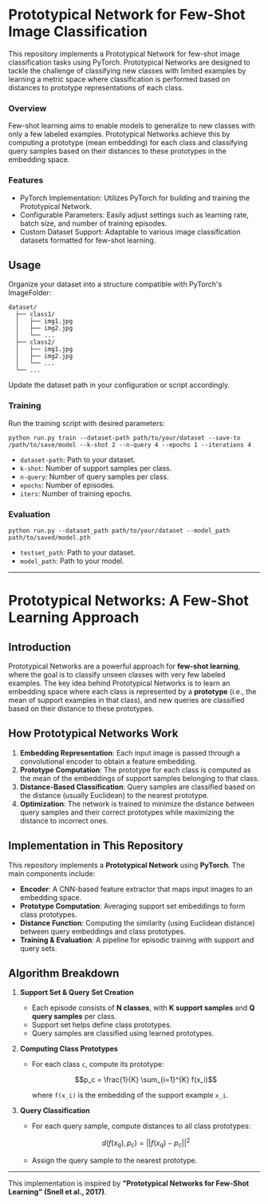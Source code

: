 # Prototypical Network for Few-Shot Image Classification
This repository implements a Prototypical Network for few-shot image classification tasks using PyTorch. Prototypical Networks are designed to tackle the challenge of classifying new classes with limited examples by learning a metric space where classification is performed based on distances to prototype representations of each class.

### Overview
Few-shot learning aims to enable models to generalize to new classes with only a few labeled examples. Prototypical Networks achieve this by computing a prototype (mean embedding) for each class and classifying query samples based on their distances to these prototypes in the embedding space.

### Features
* PyTorch Implementation: Utilizes PyTorch for building and training the Prototypical Network.
* Configurable Parameters: Easily adjust settings such as learning rate, batch size, and number of training episodes.
* Custom Dataset Support: Adaptable to various image classification datasets formatted for few-shot learning.

## Usage
Organize your dataset into a structure compatible with PyTorch's ImageFolder:
```
dataset/
  ├── class1/
  │   ├── img1.jpg
  │   ├── img2.jpg
  │   └── ...
  ├── class2/
  │   ├── img1.jpg
  │   ├── img2.jpg
  │   └── ...
  └── ...
 ```
Update the dataset path in your configuration or script accordingly.

### Training
Run the training script with desired parameters:
```
python run.py train --dataset-path path/to/your/dataset --save-to /path/to/save/model --k-shot 2 --n-query 4 --epochs 1 --iterations 4
```
* `dataset-path`: Path to your dataset.
* `k-shot`: Number of support samples per class.
* `n-query`: Number of query samples per class.
* `epochs`: Number of episodes.
* `iters`: Number of training epochs.

### Evaluation
```
python run.py --dataset_path path/to/your/dataset --model_path path/to/saved/model.pth
```
* `testset_path`: Path to your dataset.
* `model_path`: Path to your model.

---
# Prototypical Networks: A Few-Shot Learning Approach

## Introduction
Prototypical Networks are a powerful approach for **few-shot learning**, where the goal is to classify unseen classes with very few labeled examples. The key idea behind Prototypical Networks is to learn an embedding space where each class is represented by a **prototype** (i.e., the mean of support examples in that class), and new queries are classified based on their distance to these prototypes.

## How Prototypical Networks Work
1. **Embedding Representation**: Each input image is passed through a convolutional encoder to obtain a feature embedding.
2. **Prototype Computation**: The prototype for each class is computed as the mean of the embeddings of support samples belonging to that class.
3. **Distance-Based Classification**: Query samples are classified based on the distance (usually Euclidean) to the nearest prototype.
4. **Optimization**: The network is trained to minimize the distance between query samples and their correct prototypes while maximizing the distance to incorrect ones.

## Implementation in This Repository
This repository implements a **Prototypical Network** using **PyTorch**. The main components include:
- **Encoder**: A CNN-based feature extractor that maps input images to an embedding space.
- **Prototype Computation**: Averaging support set embeddings to form class prototypes.
- **Distance Function**: Computing the similarity (using Euclidean distance) between query embeddings and class prototypes.
- **Training & Evaluation**: A pipeline for episodic training with support and query sets.

## Algorithm Breakdown
1. **Support Set & Query Set Creation**
   - Each episode consists of **N classes**, with **K support samples** and **Q query samples** per class.
   - Support set helps define class prototypes.
   - Query samples are classified using learned prototypes.

2. **Computing Class Prototypes**
   - For each class `c`, compute its prototype:
     ```math
     p_c = \frac{1}{K} \sum_{i=1}^{K} f(x_i)
     ```
     where `f(x_i)` is the embedding of the support example `x_i`.

3. **Query Classification**
   - For each query sample, compute distances to all class prototypes:
     ```math
     d(f(x_q), p_c) = ||f(x_q) - p_c||^2
     ```
   - Assign the query sample to the nearest prototype.
---
This implementation is inspired by **"Prototypical Networks for Few-Shot Learning" (Snell et al., 2017)**.

